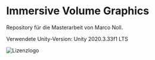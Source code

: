 # Immersive Volume Graphics
Repository für die Masterarbeit von Marco Noll.

Verwendete Unity-Version: Unity 2020.3.33f1 LTS

![Lizenzlogo](https://licensebuttons.net/l/by-nc-sa/3.0/de/88x31.png)









## 


